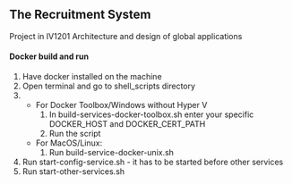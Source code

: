## The Recruitment System

Project in IV1201 Architecture and design of global applications

#### Docker build and run
1. Have docker installed on the machine
2. Open terminal and go to shell_scripts directory
3. 
    - For Docker Toolbox/Windows without Hyper V
        1. In build-services-docker-toolbox.sh enter your specific DOCKER_HOST and DOCKER_CERT_PATH
        2. Run the script
    - For MacOS/Linux:
        1. Run build-service-docker-unix.sh
4. Run start-config-service.sh - it has to be started before other services
5. Run start-other-services.sh
